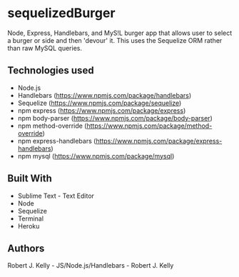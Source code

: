 # sequelizedBurger

Node, Express, Handlebars, and MyS!L burger app that allows user to select a burger or side and then 'devour' it.  This uses the Sequelize ORM rather than raw MySQL queries.

## Technologies used

- Node.js
- Handlebars (https://www.npmjs.com/package/handlebars)
- Sequelize (https://www.npmjs.com/package/sequelize)
- npm express (https://www.npmjs.com/package/express)
- npm body-parser (https://www.npmjs.com/package/body-parser)
- npm method-override (https://www.npmjs.com/package/method-override)
- npm express-handlebars (https://www.npmjs.com/package/express-handlebars)
- npm mysql (https://www.npmjs.com/package/mysql)

## Built With

* Sublime Text - Text Editor
* Node
* Sequelize
* Terminal
* Heroku

## Authors

Robert J. Kelly - JS/Node.js/Handlebars - Robert J. Kelly